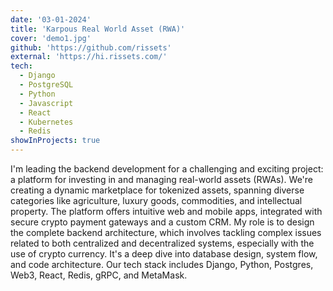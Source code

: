 ```yaml
---
date: '03-01-2024'
title: 'Karpous Real World Asset (RWA)'
cover: 'demo1.jpg'
github: 'https://github.com/rissets'
external: 'https://hi.rissets.com/'
tech:
  - Django
  - PostgreSQL
  - Python
  - Javascript
  - React
  - Kubernetes
  - Redis
showInProjects: true
---
```


I'm leading the backend development for a challenging and exciting project: a platform for investing in and managing real-world assets (RWAs). We're creating a dynamic marketplace for tokenized assets, spanning diverse categories like agriculture, luxury goods, commodities, and intellectual property. The platform offers intuitive web and mobile apps, integrated with secure crypto payment gateways and a custom CRM. My role is to design the complete backend architecture, which involves tackling complex issues related to both centralized and decentralized systems, especially with the use of crypto currency. It's a deep dive into database design, system flow, and code architecture. Our tech stack includes Django, Python, Postgres, Web3, React, Redis, gRPC, and MetaMask.
